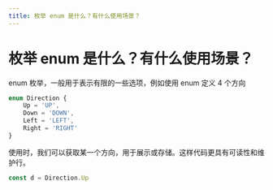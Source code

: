 ```yaml
---
title: 枚举 enum 是什么？有什么使用场景？
---
```


# 枚举 enum 是什么？有什么使用场景？
enum 枚举，一般用于表示有限的一些选项，例如使用 enum 定义 4 个方向
```ts
enum Direction {
    Up = 'UP',
    Down = 'DOWN',
    Left = 'LEFT',
    Right = 'RIGHT'
}
```

使用时，我们可以获取某一个方向，用于展示或存储。这样代码更具有可读性和维护行。
```typescript
const d = Direction.Up
```